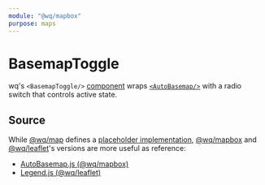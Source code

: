 ```yaml
---
module: "@wq/mapbox"
purpose: maps
---
```


# BasemapToggle

wq's `<BasemapToggle/>` [component] wraps [`<AutoBasemap/>`][AutoBasemap] with a radio switch that controls active state.

## Source

While [@wq/map] defines a [placeholder implementation][map-src], [@wq/mapbox] and [@wq/leaflet]'s versions are more useful as reference:

 * [AutoBasemap.js (@wq/mapbox)][mapbox-src]
 * [Legend.js (@wq/leaflet)][leaflet-src]

[component]: ./index.md
[AutoBasemap]: ./AutoBasemap.md
[@wq/map]: ../@wq/map.md
[@wq/mapbox]: ../@wq/mapbox.md
[@wq/leaflet]: https://github.com/wq/wq.app/tree/main/packages/leaflet

[map-src]: https://github.com/wq/wq.app/blob/main/packages/map/src/components/Legend.js
[mapbox-src]: https://github.com/wq/wq.app/blob/main/packages/mapbox/src/components/BasemapToggle.js
[leaflet-src]: https://github.com/wq/wq.app/blob/main/packages/leaflet/src/components/Legend.js
